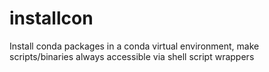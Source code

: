 # installcon
Install conda packages in a conda virtual environment, make scripts/binaries always accessible via shell script wrappers
